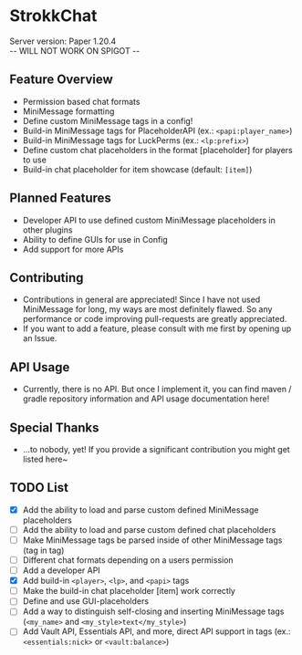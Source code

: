 # StrokkChat
Server version: Paper 1.20.4 <br>
-- WILL NOT WORK ON SPIGOT --

## Feature Overview
- Permission based chat formats
- MiniMessage formatting
- Define custom MiniMessage tags in a config!
- Build-in MiniMessage tags for PlaceholderAPI (ex.: `<papi:player_name>`)
- Build-in MiniMessage tags for LuckPerms (ex.: `<lp:prefix>`)
- Define custom chat placeholders in the format [placeholder] for players to use
- Build-in chat placeholder for item showcase (default: `[item]`)

## Planned Features
- Developer API to use defined custom MiniMessage placeholders in other plugins
- Ability to define GUIs for use in Config
- Add support for more APIs

## Contributing
- Contributions in general are appreciated! Since I have not used MiniMessage for long, my ways are most definitely 
flawed. So any performance or code improving pull-requests are greatly appreciated.
- If you want to add a feature, please consult with me first by opening up an Issue.

## API Usage
- Currently, there is no API. But once I implement it, you can find maven / gradle repository information and API
usage documentation here!

## Special Thanks
- ...to nobody, yet! If you provide a significant contribution you might get listed here~

## TODO List
- [x] Add the ability to load and parse custom defined MiniMessage placeholders
- [ ] Add the ability to load and parse custom defined chat placeholders
- [ ] Make MiniMessage tags be parsed inside of other MiniMessage tags (tag in tag)
- [ ] Different chat formats depending on a users permission
- [ ] Add a developer API
- [x] Add build-in `<player>`, `<lp>`, and `<papi>` tags
- [ ] Make the build-in chat placeholder [item] work correctly
- [ ] Define and use GUI-placeholders
- [ ] Add a way to distinguish self-closing and inserting MiniMessage tags (`<my_name>` and `<my_style>text</my_style>`)
- [ ] Add Vault API, Essentials API, and more, direct API support in tags (ex.: `<essentials:nick>` or `<vault:balance>`)